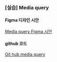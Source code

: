 ### [실습] Media query

#### Figma 디자인 시안

<a href="https://www.figma.com/file/k6aekBk53MUKUwVqRHsSVx/Bugless-CSS?node-id=368%3A0" target="_blank">Media query Figma 시안</a>

#### github 코드

<a href="https://github.com/rohjs/bugless-101/tree/master/css-basic/media-query" target="_blank">Git hub media query</a>
